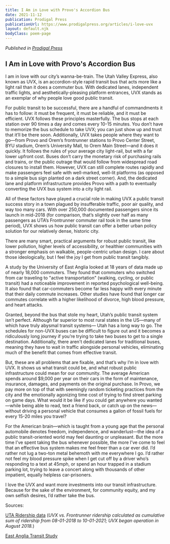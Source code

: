 ```yaml
---
title: I Am in Love with Provo's Accordion Bus
date: 2021-11-12
publication: Prodigal Press
publicationUrl: https://www.prodigalpress.org/articles/i-love-uvx
layout: default.njk
bodyClass: poem-page
---
```

<div class="essay-content">
  
*Published in [Prodigal Press](https://www.prodigalpress.org/articles/i-love-uvx)*
## **I Am in Love with Provo's Accordion Bus** 

I am in love with our city’s wanna-be-train. The Utah Valley Express, also known as UVX, is an accordion-style rapid transit bus that acts more like a light rail than it does a commuter bus. With dedicated lanes, independent traffic lights, and aesthetically-pleasing platform entrances, UVX stands as an exemplar of why people love good public transit. 

For public transit to be successful, there are a handful of commandments it has to follow: it must be frequent, it must be reliable, and it must be efficient. UVX follows these principles masterfully.  The bus stops at each station over 90 times a day and comes every 10-15 minutes. You don’t have to memorize the bus schedule to take UVX; you can just show up and trust that it’ll be there soon. Additionally, UVX takes people where they want to go—from Provo and Orem’s frontrunner stations to Provo Center Street, BYU stadium, Orem’s University Mall, to Orem Main Street—and it does it quickly. It follows the rules of your average city light-rail, but with a far lower upfront cost. Buses don’t carry the monetary risk of purchasing rails and trains, or the public outrage that would follow from widespread road closures to install them. However, UVX can still complete routes rapidly and make passengers feel safe with well-marked, well-lit platforms (as opposed to a simple bus sign planted on a dark street corner). And, the dedicated lane and platform infrastructure provides Provo with a path to eventually converting the UVX bus system into a city light rail.

All of these factors have played a crucial role in making UVX a public transit success story in a town plagued by insufferable traffic, poor air quality, and way too many cars. With over 250,000 documented passengers since its launch in mid-2018 (for comparison, that’s slightly over half as many passengers as UTA’s Frontrunner commuter rail took in the same time period), UVX shows us how public transit can offer a better urban policy solution for our relatively dense, historic city. 

There are many smart, practical arguments for robust public transit, like lower pollution, higher levels of accessibility, or healthier communities with a stronger emphasis on walkable, people-centric urban design. I care about those ideologically, but I feel the joy I get from public transit tangibly. 

A study by the University of East Anglia looked at 18 years of data made up of nearly 18,000 commuters. They found that commuters who switched from car traveling to "active transportation" (walking, cycling, or public transit) had a noticeable improvement in reported psychological well-being. It also found that car-commuters become far less happy with every minute that their daily commute increases. Other studies have found that longer car commutes correlate with a higher likelihood of divorce, high blood pressure, and heart attacks.

Granted, beyond the bus that stole my heart, Utah’s public transit system isn’t perfect. Although far superior to most rural states in the US—many of which have truly abysmal transit systems— Utah has a long way to go. The schedules for non-UVX buses can be difficult to figure out and it becomes a ridiculously long journey if you’re trying to take two buses to get to a single destination. Additionally, there aren't dedicated lanes for traditional buses, meaning they have to wait in traffic alongside personal vehicles, eliminating much of the benefit that comes from effective transit. 

But, these are all problems that are fixable, and that’s why I’m in love with UVX. It shows us what transit could be, and what robust public infrastructure could mean for our community. The average American spends around $9,000 per year on their cars in the form of maintenance, insurance, damages, and payments on the original purchase. In Provo, we pay more on top of that with seemingly random ticketing practices from the city and the emotionally agonizing time cost of trying to find street parking on game days. What would it be like if you could get anywhere you wanted—while being able to read, text a friend back, or catch up on the news—without driving a personal vehicle that consumes a gallon of fossil fuels for every 15-20 miles you travel? 

For the American brain—which is taught from a young age that the personal automobile denotes freedom, independence, and wanderlust—the idea of a public transit-oriented world may feel daunting or unpleasant. But the more time I’ve spent taking the bus whenever possible, the more I’ve come to feel that an effective bus system makes me feel freer than a car ever did. I’d rather not lug a two-ton metal behemoth with me everywhere I go. I’d rather not feel my blood pressure spike when I get cut off by a driver who’s responding to a text at 45mph, or spend an hour trapped in a stadium parking lot, trying to leave a concert along with thousands of other impatient, equally helpless car-prisoners. 

I love the UVX and want more investments into our transit infrastructure. Because for the sake of the environment, for community equity, and my own selfish desires, I’d rather take the bus. 

Sources:

[UTA Ridership data](https://data-rideuta.opendata.arcgis.com/datasets/rideuta::uta-mode-level-boardings-weekday-averages-1/explore) (*UVX vs. Frontrunner ridership calculated as cumulative sum of ridership from 08-01-2018 to 10-01-2021; UVX began operation in August 2018.*)

[East Anglia Transit Study](https://thehappycity.com/commuting-happiness/)

</div>
